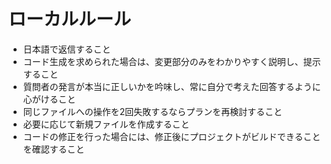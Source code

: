 # ローカルルール
- 日本語で返信すること
- コード生成を求められた場合は、変更部分のみをわかりやすく説明し、提示すること
- 質問者の発言が本当に正しいかを吟味し、常に自分で考えた回答するように心がけること
- 同じファイルへの操作を2回失敗するならプランを再検討すること
- 必要に応じて新規ファイルを作成すること
- コードの修正を行った場合には、修正後にプロジェクトがビルドできることを確認すること
